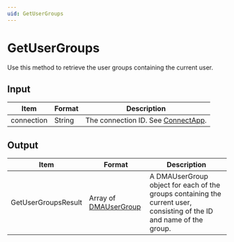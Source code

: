 ```yaml
---
uid: GetUserGroups
---
```


# GetUserGroups

Use this method to retrieve the user groups containing the current user.

## Input

| Item       | Format | Description                                                                      |
|------------|--------|----------------------------------------------------------------------------------|
| connection | String | The connection ID. See [ConnectApp](xref:ConnectApp). |

## Output

| Item | Format | Description |
|--|--|--|
| GetUserGroupsResult | Array of [DMAUserGroup](xref:DMAUserGroup) | A DMAUserGroup object for each of the groups containing the current user, consisting of the ID and name of the group. |
